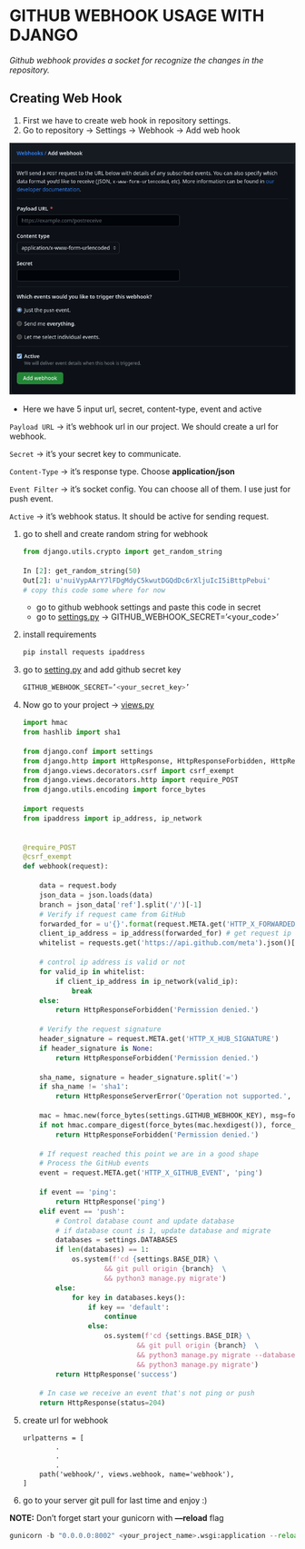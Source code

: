 # GITHUB WEBHOOK USAGE WITH DJANGO

*Github webhook provides a socket for recognize the changes in the repository.*

## **Creating Web Hook**

1. First we have to create web hook  in repository settings.
2. Go to repository → Settings → Webhook →  Add web hook

![webhook_image](./webhook.png)

- Here we have 5 input url, secret, content-type, event and active

`Payload URL` → it’s webhook url in our project. We should create a url for webhook.

`Secret` → it’s your secret key to communicate. 

`Content-Type` → it’s response type. Choose **application/json**

`Event Filter` → it’s socket config. You can choose all of them. I use just for push event.

`Active` → it’s webhook status. It should be active for sending request.

1. go to shell and create random string for webhook
    
    ```python
    from django.utils.crypto import get_random_string
    
    In [2]: get_random_string(50)
    Out[2]: u'nuiVypAArY7lFDgMdyC5kwutDGQdDc6rXljuIcI5iBttpPebui'
    # copy this code some where for now
    ```
    
    - go to github webhook settings and paste this code in secret
    - go to [settings.py](http://settings.py) → GITHUB_WEBHOOK_SECRET=’<your_code>’
2. install requirements
    
    ```python
    pip install requests ipaddress
    ```
    
3. go to [setting.py](http://setting.py) and add github secret key
    
    ```python
    GITHUB_WEBHOOK_SECRET=’<your_secret_key>’
    ```
    
4. Now go to your project → [views.py](http://views.py)
    
    ```python
    import hmac
    from hashlib import sha1
    
    from django.conf import settings
    from django.http import HttpResponse, HttpResponseForbidden, HttpResponseServerError
    from django.views.decorators.csrf import csrf_exempt
    from django.views.decorators.http import require_POST
    from django.utils.encoding import force_bytes
    
    import requests
    from ipaddress import ip_address, ip_network
    
    
    @require_POST
    @csrf_exempt
    def webhook(request):

        data = request.body
        json_data = json.loads(data)
        branch = json_data['ref'].split('/')[-1]
        # Verify if request came from GitHub
        forwarded_for = u'{}'.format(request.META.get('HTTP_X_FORWARDED_FOR'))
        client_ip_address = ip_address(forwarded_for) # get request ip address
        whitelist = requests.get('https://api.github.com/meta').json()['hooks'] # get github hook's ips

        # control ip address is valid or not
        for valid_ip in whitelist:
            if client_ip_address in ip_network(valid_ip):
                break
        else:
            return HttpResponseForbidden('Permission denied.')

        # Verify the request signature
        header_signature = request.META.get('HTTP_X_HUB_SIGNATURE')
        if header_signature is None:
            return HttpResponseForbidden('Permission denied.')

        sha_name, signature = header_signature.split('=')
        if sha_name != 'sha1':
            return HttpResponseServerError('Operation not supported.', status=501)

        mac = hmac.new(force_bytes(settings.GITHUB_WEBHOOK_KEY), msg=force_bytes(request.body), digestmod=sha1)
        if not hmac.compare_digest(force_bytes(mac.hexdigest()), force_bytes(signature)):
            return HttpResponseForbidden('Permission denied.')

        # If request reached this point we are in a good shape
        # Process the GitHub events
        event = request.META.get('HTTP_X_GITHUB_EVENT', 'ping')

        if event == 'ping':
            return HttpResponse('ping')
        elif event == 'push':
            # Control database count and update database
            # if database count is 1, update database and migrate
            databases = settings.DATABASES
            if len(databases) == 1:
                os.system(f'cd {settings.BASE_DIR} \
                        && git pull origin {branch}  \
                        && python3 manage.py migrate')
            else:
                for key in databases.keys():
                    if key == 'default':
                        continue
                    else:
                        os.system(f'cd {settings.BASE_DIR} \
                                && git pull origin {branch}  \
                                && python3 manage.py migrate --database={key} \
                                && python3 manage.py migrate')
            return HttpResponse('success')

        # In case we receive an event that's not ping or push
        return HttpResponse(status=204)
    ```
    
1. create url for webhook
    
    ```
    urlpatterns = [
    		.
    		.
    		.
        path('webhook/', views.webhook, name='webhook'),
    ]
    ```
    
2. go to your server git pull for last time and enjoy :)

**NOTE:** Don’t forget start your gunicorn with **—reload** flag

```python
gunicorn -b "0.0.0.0:8002" <your_project_name>.wsgi:application --reload
```
